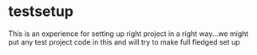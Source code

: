 # testsetup
This is an experience for setting up right project in a right way...we might put any test project code in this and will try to make full fledged set up
